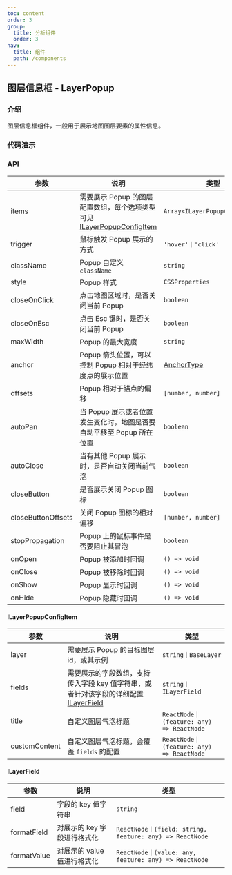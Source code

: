 ```yaml
---
toc: content
order: 3
group:
  title: 分析组件
  order: 3
nav:
  title: 组件
  path: /components
---
```


## 图层信息框 - LayerPopup

### 介绍

图层信息框组件，一般用于展示地图图层要素的属性信息。

### 代码演示

<code src="./demos/default.tsx" compact defaultShowCode></code>

### API

| 参数 | 说明 | 类型 | 默认值 |
| --- | --- | --- | --- |
| items | 需要展示 Popup 的图层配置数组，每个选项类型可见 [ILayerPopupConfigItem](#ilayerpopupconfigitem) | `Array<ILayerPopupConfigItem>` | `[]` |
| trigger | 鼠标触发 Popup 展示的方式 | `'hover'｜'click'` | `'hover'` |
| className | Popup 自定义 `className` | `string` | - |
| style | Popup 样式 | `CSSProperties` | - |
| closeOnClick | 点击地图区域时，是否关闭当前 Popup | `boolean` | `true` |
| closeOnEsc | 点击 Esc 键时，是否关闭当前 Popup | `boolean` | `false` |
| maxWidth | Popup 的最大宽度 | `string` | `'240px'` |
| anchor | Popup 箭头位置，可以控制 Popup 相对于经纬度点的展示位置 | [AnchorType](#anchortype) | `'bottom'` |
| offsets | Popup 相对于锚点的偏移 | `[number, number]` | `[0, 0]` |
| autoPan | 当 Popup 展示或者位置发生变化时，地图是否要自动平移至 Popup 所在位置 | `boolean` | `false` |
| autoClose | 当有其他 Popup 展示时，是否自动关闭当前气泡 | `boolean` | `true` |
| closeButton | 是否展示关闭 Popup 图标 | `boolean` | `true` |
| closeButtonOffsets | 关闭 Popup 图标的相对偏移 | `[number, number]` | - |
| stopPropagation | Popup 上的鼠标事件是否要阻止其冒泡 | `boolean` | `true` |
| onOpen | Popup 被添加时回调 | `() => void` | - |
| onClose | Popup 被移除时回调 | `() => void` | - |
| onShow | Popup 显示时回调 | `() => void` | - |
| onHide | Popup 隐藏时回调 | `() => void` | - |

#### ILayerPopupConfigItem

| 参数 | 说明 | 类型 |
| --- | --- | --- |
| layer | 需要展示 Popup 的目标图层 id，或其示例 | `string｜BaseLayer` |
| fields | 需要展示的字段数组，支持传入字段 key 值字符串，或者针对该字段的详细配置 [ILayerField](#ilayerfield) | `string｜ILayerField` |
| title | 自定义图层气泡标题 | `ReactNode｜(feature: any) => ReactNode` |
| customContent | 自定义图层气泡标题，会覆盖 `fields` 的配置 | `ReactNode｜(feature: any) => ReactNode` |

#### ILayerField

| 参数        | 说明                        | 类型                                                    |
| ----------- | --------------------------- | ------------------------------------------------------- |
| field       | 字段的 key 值字符串         | `string`                                                |
| formatField | 对展示的 key 字段进行格式化 | `ReactNode｜(field: string, feature: any) => ReactNode` |
| formatValue | 对展示的 value 值进行格式化 | `ReactNode｜(value: any, feature: any) => ReactNode`    |
